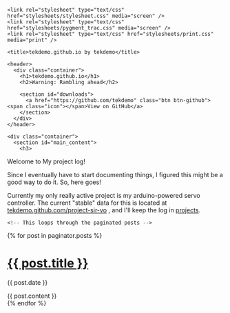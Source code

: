 <!DOCTYPE html>
<html>
  <head>
    <meta charset='utf-8'>
    <meta http-equiv="X-UA-Compatible" content="chrome=1">

    <link rel="stylesheet" type="text/css" href="stylesheets/stylesheet.css" media="screen" />
    <link rel="stylesheet" type="text/css" href="stylesheets/pygment_trac.css" media="screen" />
    <link rel="stylesheet" type="text/css" href="stylesheets/print.css" media="print" />

    <title>tekdemo.github.io by tekdemo</title>
  </head>

  <body>

    <header>
      <div class="container">
        <h1>tekdemo.github.io</h1>
        <h2>Warning: Rambling ahead</h2>

        <section id="downloads">
          <a href="https://github.com/tekdemo" class="btn btn-github"><span class="icon"></span>View on GitHub</a>
        </section>
      </div>
    </header>

    <div class="container">
      <section id="main_content">
        <h3>
<a name="welcome-to-my-project-log" class="anchor" href="#welcome-to-my-project-log"><span class="octicon octicon-link"></span></a>Welcome to My project log!</h3>

<p>Since I eventually have to start documenting things, I figured this might be a good way to do it. So, here goes! </p>

<p>Currently my only really active project is my arduino-powered servo controller. The current "stable" data for this is located at <a href="tekdemo.github.com/project-sir-vo">tekdemo.github.com/project-sir-vo</a> , and I'll keep the log in <a href="projects">projects</a>.</p>
      </section>
    </div>

    <!-- This loops through the paginated posts -->
{% for post in paginator.posts %}
  <h1><a href="{{ post.url }}">{{ post.title }}</a></h1>
  <p class="author">
    <span class="date">{{ post.date }}</span>
  </p>
  <div class="content">
    {{ post.content }}
  </div>
{% endfor %}

    
  </body>
</html>
